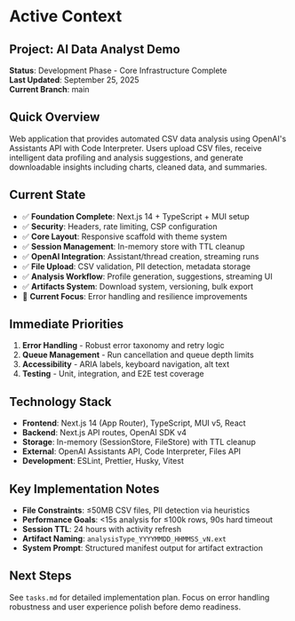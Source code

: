 # Active Context

## Project: AI Data Analyst Demo

**Status**: Development Phase - Core Infrastructure Complete  
**Last Updated**: September 25, 2025  
**Current Branch**: main

## Quick Overview

Web application that provides automated CSV data analysis using OpenAI's Assistants API with Code Interpreter. Users upload CSV files, receive intelligent data profiling and analysis suggestions, and generate downloadable insights including charts, cleaned data, and summaries.

## Current State

- ✅ **Foundation Complete**: Next.js 14 + TypeScript + MUI setup
- ✅ **Security**: Headers, rate limiting, CSP configuration
- ✅ **Core Layout**: Responsive scaffold with theme system
- ✅ **Session Management**: In-memory store with TTL cleanup
- ✅ **OpenAI Integration**: Assistant/thread creation, streaming runs
- ✅ **File Upload**: CSV validation, PII detection, metadata storage
- ✅ **Analysis Workflow**: Profile generation, suggestions, streaming UI
- ✅ **Artifacts System**: Download system, versioning, bulk export
- 🔄 **Current Focus**: Error handling and resilience improvements

## Immediate Priorities

1. **Error Handling** - Robust error taxonomy and retry logic
2. **Queue Management** - Run cancellation and queue depth limits
3. **Accessibility** - ARIA labels, keyboard navigation, alt text
4. **Testing** - Unit, integration, and E2E test coverage

## Technology Stack

- **Frontend**: Next.js 14 (App Router), TypeScript, MUI v5, React
- **Backend**: Next.js API routes, OpenAI SDK v4
- **Storage**: In-memory (SessionStore, FileStore) with TTL cleanup
- **External**: OpenAI Assistants API, Code Interpreter, Files API
- **Development**: ESLint, Prettier, Husky, Vitest

## Key Implementation Notes

- **File Constraints**: ≤50MB CSV files, PII detection via heuristics
- **Performance Goals**: <15s analysis for ≤100k rows, 90s hard timeout
- **Session TTL**: 24 hours with activity refresh
- **Artifact Naming**: `analysisType_YYYYMMDD_HHMMSS_vN.ext`
- **System Prompt**: Structured manifest output for artifact extraction

## Next Steps

See `tasks.md` for detailed implementation plan. Focus on error handling robustness and user experience polish before demo readiness.
